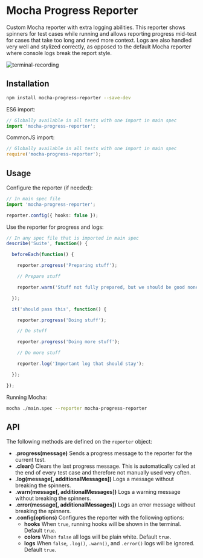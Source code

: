 # Mocha Progress Reporter

Custom Mocha reporter with extra logging abilities. This reporter shows spinners for test cases while running and allows reporting progress mid-test for cases that take too long and need more context. Logs are also handled very well and stylized correctly, as opposed to the default Mocha reporter where console logs break the report style.

![terminal-recording](https://user-images.githubusercontent.com/7918069/107141626-dcb7e600-68de-11eb-942a-774359eb3144.gif)

## Installation

```bash
npm install mocha-progress-reporter --save-dev
```

ES6 import:
```ts
// Globally available in all tests with one import in main spec
import 'mocha-progress-reporter';
```

CommonJS import:
```ts
// Globally available in all tests with one import in main spec
require('mocha-progress-reporter');
```

## Usage

Configure the reporter (if needed):
```ts
// In main spec file
import 'mocha-progress-reporter';

reporter.config({ hooks: false });
```

Use the reporter for progress and logs:
```ts
// In any spec file that is imported in main spec
describe('Suite', function() {

  beforeEach(function() {

    reporter.progress('Preparing stuff');

    // Prepare stuff

    reporter.warn('Stuff not fully prepared, but we should be good nonetheless!');

  });

  it('should pass this', function() {

    reporter.progress('Doing stuff');

    // Do stuff

    reporter.progress('Doing more stuff');

    // Do more stuff

    reporter.log('Important log that should stay');

  });

});
```

Running Mocha:
```bash
mocha ./main.spec --reporter mocha-progress-reporter
```

## API

The following methods are defined on the `reporter` object:
  - **.progress(message)** Sends a progress message to the reporter for the current test.
  - **.clear()** Clears the last progress message. This is automatically called at the end of every test case and therefore not manually used very often.
  - **.log(message[, additionalMessages])** Logs a message without breaking the spinners.
  - **.warn(message[, additionalMessages])** Logs a warning message without breaking the spinners.
  - **.error(message[, additionalMessages])** Logs an error message without breaking the spinners.
  - **.config(options)** Configures the reporter with the following options:
    - **hooks** When `true`, running hooks will be shown in the terminal. Default `true`.
    - **colors** When `false` all logs will be plain white. Default `true`.
    - **logs** When `false`, `.log()`, `.warn()`, and `.error()` logs will be ignored. Default `true`.
